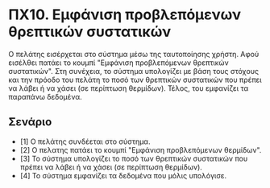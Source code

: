 # ΠΧ10. Εμφάνιση προβλεπόμενων θρεπτικών συστατικών
Ο πελάτης εισέρχεται στο σύστημα μέσω της ταυτοποίησης χρήστη.
Αφού εισέλθει πατάει το κουμπί "Εμφάνιση προβλεπόμενων θρεπτικών συστατικών".
Στη συνέχεια, το σύστημα υπολογίζει με βάση τους στόχους και την πρόοδο του πελάτη το ποσό των θρεπτικών συστατικών που πρέπει να λάβει ή να χάσει (σε περίπτωση θερμίδων).
Τέλος, του εμφανίζει τα παραπάνω δεδομένα.
## Σενάριο
* [1] O πελάτης συνδέεται στο σύστημα.
* [2] O πελατης πατάει τo κουμπί "Εμφάνιση προβλεπόμενων θερμίδων".
* [3] Το σύστημα υπολογίζει το ποσό των θρεπτικών συστατικών που πρέπει να λάβει ή να χάσει (σε περίπτωση θερμίδων).
* [4] Το σύστημα εμφανίζει τα δεδομένα που μόλις υπολόγισε.